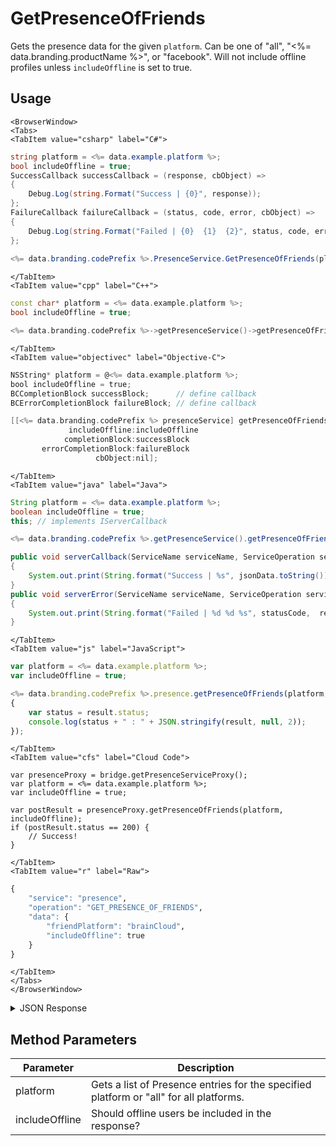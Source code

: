 # GetPresenceOfFriends

Gets the presence data for the given `platform`. Can be one of "all", "<%= data.branding.productName %>", or "facebook". Will not include offline profiles unless `includeOffline` is set to true.

<PartialServop service_name="presence" operation_name="GET_PRESENCE_OF_FRIENDS" />

## Usage

```mdx-code-block
<BrowserWindow>
<Tabs>
<TabItem value="csharp" label="C#">
```

```csharp
string platform = <%= data.example.platform %>;
bool includeOffline = true;
SuccessCallback successCallback = (response, cbObject) =>
{
    Debug.Log(string.Format("Success | {0}", response));
};
FailureCallback failureCallback = (status, code, error, cbObject) =>
{
    Debug.Log(string.Format("Failed | {0}  {1}  {2}", status, code, error));
};
    
<%= data.branding.codePrefix %>.PresenceService.GetPresenceOfFriends(platform, includeOffline, successCallback, failureCallback);
```

```mdx-code-block
</TabItem>
<TabItem value="cpp" label="C++">
```

```cpp
const char* platform = <%= data.example.platform %>;
bool includeOffline = true;

<%= data.branding.codePrefix %>->getPresenceService()->getPresenceOfFriends(platform, includeOffline, this);
```

```mdx-code-block
</TabItem>
<TabItem value="objectivec" label="Objective-C">
```

```objectivec
NSString* platform = @<%= data.example.platform %>;
bool includeOffline = true;
BCCompletionBlock successBlock;      // define callback
BCErrorCompletionBlock failureBlock; // define callback

[[<%= data.branding.codePrefix %> presenceService] getPresenceOfFriends:platform
             includeOffline:includeOffline
            completionBlock:successBlock
       errorCompletionBlock:failureBlock
                   cbObject:nil];
```

```mdx-code-block
</TabItem>
<TabItem value="java" label="Java">
```

```java
String platform = <%= data.example.platform %>;
boolean includeOffline = true;
this; // implements IServerCallback

<%= data.branding.codePrefix %>.getPresenceService().getPresenceOfFriends(platform, includeOffline, this);

public void serverCallback(ServiceName serviceName, ServiceOperation serviceOperation, JSONObject jsonData)
{
    System.out.print(String.format("Success | %s", jsonData.toString()));
}
public void serverError(ServiceName serviceName, ServiceOperation serviceOperation, int statusCode, int reasonCode, String jsonError)
{
    System.out.print(String.format("Failed | %d %d %s", statusCode,  reasonCode, jsonError.toString()));
}
```

```mdx-code-block
</TabItem>
<TabItem value="js" label="JavaScript">
```

```javascript
var platform = <%= data.example.platform %>;
var includeOffline = true;

<%= data.branding.codePrefix %>.presence.getPresenceOfFriends(platform, includeOffline, result =>
{
	var status = result.status;
	console.log(status + " : " + JSON.stringify(result, null, 2));
});
```

```mdx-code-block
</TabItem>
<TabItem value="cfs" label="Cloud Code">
```

```cfscript
var presenceProxy = bridge.getPresenceServiceProxy();
var platform = <%= data.example.platform %>;
var includeOffline = true;

var postResult = presenceProxy.getPresenceOfFriends(platform, includeOffline);
if (postResult.status == 200) {
    // Success!
}
```

```mdx-code-block
</TabItem>
<TabItem value="r" label="Raw">
```

```r
{
	"service": "presence",
	"operation": "GET_PRESENCE_OF_FRIENDS",
	"data": {
		"friendPlatform": "brainCloud",
		"includeOffline": true
	}
}
```

```mdx-code-block
</TabItem>
</Tabs>
</BrowserWindow>
```

<details>
<summary>JSON Response</summary>

```json
{
 "data": {
  "presence": [
   {
    "user": {
     "id": <%= data.example.profileId %>,
     "name": <%= data.example.playerName %>,
     "pic": null,
     "cxs": [
      "22284:fb416888-e76d-425d-a06d-a5529bdba8d9:id58ohotujj893gomctos244al"
     ]
    },
    "online": true,
    "summaryFriendData": {},
    "activity": {
     "LOCATION": "POKER_TABLE",
     "STATUS": "PLAYING_GAME"
    }
   }
  ]
 },
 "status": 200
}
```
</details>

## Method Parameters
Parameter | Description
--------- | -----------
platform | Gets a list of Presence entries for the specified platform or "all" for all platforms. 
includeOffline | Should offline users be included in the response?


